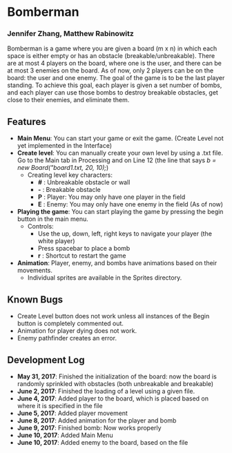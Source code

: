 # Bomberman
### Jennifer Zhang, Matthew Rabinowitz

Bomberman is a game where you are given a board (m x n) in which each space is either empty or has an obstacle (breakable/unbreakable). There are at most 4 players on the board, where one is the user, and there can be at most 3 enemies on the board. As of now, only 2 players can be on the board: the user and one enemy.
The goal of the game is to be the last player standing. To achieve this goal, each player is given a set number of bombs, and each player can use those bombs to destroy breakable obstacles, get close to their enemies, and eliminate them. 

## Features
- **Main Menu**: You can start your game or exit the game. (Create Level not yet implemented in the Interface)
- **Create level**: You can manually create your own level by using a .txt file. Go to the Main tab in Processing and on Line 12 (the line that says *b = new Board("board1.txt, 20, 10);*)
  - Creating level key characters:
    - **#** : Unbreakable obstacle or wall
    - **-** : Breakable obstacle
    - **P** : Player: You may only have one player in the field
    - **E** : Enemy: You may only have one enemy in the field (As of now)
- **Playing the game**: You can start playing the game by pressing the begin button in the main menu.
  - Controls:
    - Use the up, down, left, right keys to navigate your player (the white player)
    - Press spacebar to place a bomb
    - **r** : Shortcut to restart the game
- **Animation**: Player, enemy, and bombs have animations based on their movements.
  - Individual sprites are available in the Sprites directory.
## Known Bugs
- Create Level button does not work unless all instances of the Begin button is completely commented out.
- Animation for player dying does not work.
- Enemy pathfinder creates an error.


## Development Log
- **May 31, 2017**: Finished the initialization of the board: now the board is randomly sprinkled with obstacles (both unbreakable and breakable)
- **June 2, 2017**: Finished the loading of a level using a given file.
- **June 4, 2017**: Added player to the board, which is placed based on where it is specified in the file
- **June 5, 2017**: Added player movement
- **June 8, 2017**: Added animation for the player and bomb
- **June 9, 2017**: Finished bomb: Now works properly
- **June 10, 2017**: Added Main Menu
- **June 10, 2017**: Added enemy to the board, based on the file